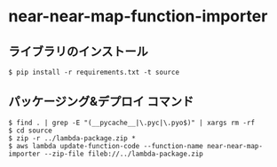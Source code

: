 # near-near-map-function-importer

## ライブラリのインストール

```
$ pip install -r requirements.txt -t source
```

## パッケージング&デプロイ コマンド

```
$ find . | grep -E "(__pycache__|\.pyc|\.pyo$)" | xargs rm -rf
$ cd source
$ zip -r ../lambda-package.zip *
$ aws lambda update-function-code --function-name near-near-map-importer --zip-file fileb://../lambda-package.zip
```
